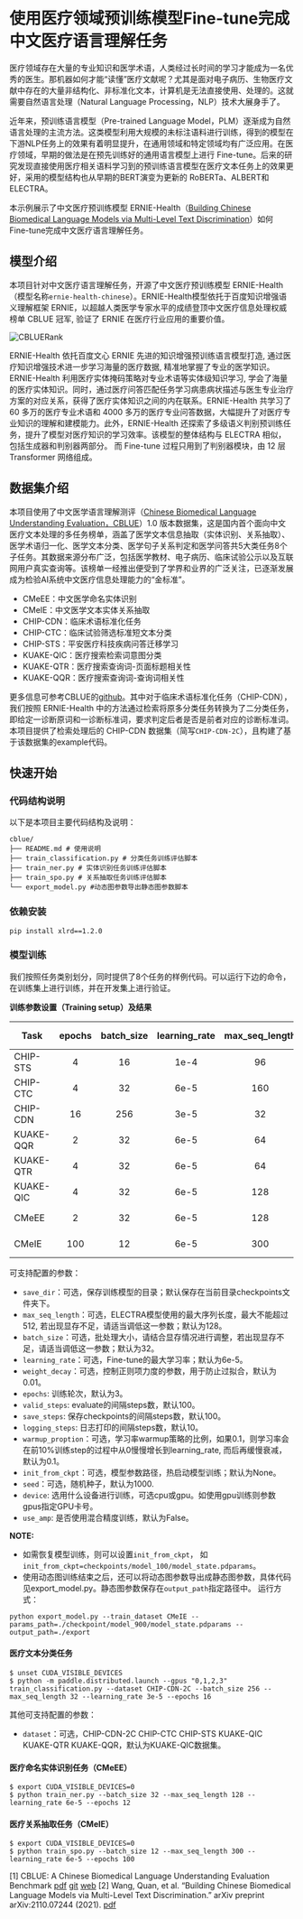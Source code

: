 # 使用医疗领域预训练模型Fine-tune完成中文医疗语言理解任务

医疗领域存在大量的专业知识和医学术语，人类经过长时间的学习才能成为一名优秀的医生。那机器如何才能“读懂”医疗文献呢？尤其是面对电子病历、生物医疗文献中存在的大量非结构化、非标准化文本，计算机是无法直接使用、处理的。这就需要自然语言处理（Natural Language Processing，NLP）技术大展身手了。

近年来，预训练语言模型（Pre-trained Language Model，PLM）逐渐成为自然语言处理的主流方法。这类模型利用大规模的未标注语料进行训练，得到的模型在下游NLP任务上的效果有着明显提升，在通用领域和特定领域均有广泛应用。在医疗领域，早期的做法是在预先训练好的通用语言模型上进行 Fine-tune。后来的研究发现直接使用医疗相关语料学习到的预训练语言模型在医疗文本任务上的效果更好，采用的模型结构也从早期的BERT演变为更新的 RoBERTa、ALBERT和ELECTRA。

本示例展示了中文医疗预训练模型 ERNIE-Health（[Building Chinese Biomedical Language Models via Multi-Level Text Discrimination](https://arxiv.org/abs/2110.07244)）如何 Fine-tune完成中文医疗语言理解任务。

## 模型介绍

本项目针对中文医疗语言理解任务，开源了中文医疗预训练模型 ERNIE-Health（模型名称`ernie-health-chinese`）。ERNIE-Health模型依托于百度知识增强语义理解框架 ERNIE，以超越人类医学专家水平的成绩登顶中文医疗信息处理权威榜单 CBLUE 冠军, 验证了 ERNIE 在医疗行业应用的重要价值。

![CBLUERank](https://user-images.githubusercontent.com/25607475/160394225-04f75498-ce1a-4665-85f7-d495815eed51.png)

ERNIE-Health 依托百度文心 ERNIE 先进的知识增强预训练语言模型打造, 通过医疗知识增强技术进一步学习海量的医疗数据, 精准地掌握了专业的医学知识。ERNIE-Health 利用医疗实体掩码策略对专业术语等实体级知识学习, 学会了海量的医疗实体知识。同时，通过医疗问答匹配任务学习病患病状描述与医生专业治疗方案的对应关系，获得了医疗实体知识之间的内在联系。ERNIE-Health 共学习了 60 多万的医疗专业术语和 4000 多万的医疗专业问答数据，大幅提升了对医疗专业知识的理解和建模能力。此外，ERNIE-Health 还探索了多级语义判别预训练任务，提升了模型对医疗知识的学习效率。该模型的整体结构与 ELECTRA 相似，包括生成器和判别器两部分。 而 Fine-tune 过程只用到了判别器模块，由 12 层 Transformer 网络组成。

## 数据集介绍

本项目使用了中文医学语言理解测评（[Chinese Biomedical Language Understanding Evaluation，CBLUE](https://github.com/CBLUEbenchmark/CBLUE)）1.0 版本数据集，这是国内首个面向中文医疗文本处理的多任务榜单，涵盖了医学文本信息抽取（实体识别、关系抽取）、医学术语归一化、医学文本分类、医学句子关系判定和医学问答共5大类任务8个子任务。其数据来源分布广泛，包括医学教材、电子病历、临床试验公示以及互联网用户真实查询等。该榜单一经推出便受到了学界和业界的广泛关注，已逐渐发展成为检验AI系统中文医疗信息处理能力的“金标准”。

* CMeEE：中文医学命名实体识别
* CMeIE：中文医学文本实体关系抽取
* CHIP-CDN：临床术语标准化任务
* CHIP-CTC：临床试验筛选标准短文本分类
* CHIP-STS：平安医疗科技疾病问答迁移学习
* KUAKE-QIC：医疗搜索检索词意图分类
* KUAKE-QTR：医疗搜索查询词-页面标题相关性
* KUAKE-QQR：医疗搜索查询词-查询词相关性

更多信息可参考CBLUE的[github](https://github.com/CBLUEbenchmark/CBLUE/blob/main/README_ZH.md)。其中对于临床术语标准化任务（CHIP-CDN），我们按照 ERNIE-Health 中的方法通过检索将原多分类任务转换为了二分类任务，即给定一诊断原词和一诊断标准词，要求判定后者是否是前者对应的诊断标准词。本项目提供了检索处理后的 CHIP-CDN 数据集（简写`CHIP-CDN-2C`），且构建了基于该数据集的example代码。

## 快速开始

### 代码结构说明

以下是本项目主要代码结构及说明：

```text
cblue/
├── README.md # 使用说明
├── train_classification.py # 分类任务训练评估脚本
├── train_ner.py # 实体识别任务训练评估脚本
├── train_spo.py # 关系抽取任务训练评估脚本
└── export_model.py #动态图参数导出静态图参数脚本
```

### 依赖安装

```shell
pip install xlrd==1.2.0
```

### 模型训练

我们按照任务类别划分，同时提供了8个任务的样例代码。可以运行下边的命令，在训练集上进行训练，并在开发集上进行验证。

**训练参数设置（Training setup）及结果**

| Task      | epochs | batch_size | learning_rate | max_seq_length |  metric  | results | results (fp16) |
| --------- | :----: | :--------: | :-----------: | :------------: | :------: | :-----: | :------------: |
| CHIP-STS  |    4   |     16     |      1e-4     |       96       | Macro-F1 | 0.88550 |    0.85649     |
| CHIP-CTC  |    4   |     32     |      6e-5     |      160       | Macro-F1 | 0.84136 |    0.83514     |
| CHIP-CDN  |   16   |    256     |      3e-5     |       32       |    F1    | 0.76979 |    0.76489     |
| KUAKE-QQR |    2   |     32     |      6e-5     |       64       | Accuracy | 0.83865 |    0.84053     |
| KUAKE-QTR |    4   |     32     |      6e-5     |       64       | Accuracy | 0.69722 |    0.69722     |
| KUAKE-QIC |    4   |     32     |      6e-5     |      128       | Accuracy | 0.81483 |    0.82046     |
| CMeEE     |    2   |     32     |      6e-5     |      128       | Micro-F1 | 0.66120 |    0.66026     |
| CMeIE     |  100   |     12     |      6e-5     |      300       | Micro-F1 | 0.61385 |    0.60076     |

可支持配置的参数：

* `save_dir`：可选，保存训练模型的目录；默认保存在当前目录checkpoints文件夹下。
* `max_seq_length`：可选，ELECTRA模型使用的最大序列长度，最大不能超过512, 若出现显存不足，请适当调低这一参数；默认为128。
* `batch_size`：可选，批处理大小，请结合显存情况进行调整，若出现显存不足，请适当调低这一参数；默认为32。
* `learning_rate`：可选，Fine-tune的最大学习率；默认为6e-5。
* `weight_decay`：可选，控制正则项力度的参数，用于防止过拟合，默认为0.01。
* `epochs`: 训练轮次，默认为3。
* `valid_steps`: evaluate的间隔steps数，默认100。
* `save_steps`: 保存checkpoints的间隔steps数，默认100。
* `logging_steps`: 日志打印的间隔steps数，默认10。
* `warmup_proption`：可选，学习率warmup策略的比例，如果0.1，则学习率会在前10%训练step的过程中从0慢慢增长到learning_rate, 而后再缓慢衰减，默认为0.1。
* `init_from_ckpt`：可选，模型参数路径，热启动模型训练；默认为None。
* `seed`：可选，随机种子，默认为1000.
* `device`: 选用什么设备进行训练，可选cpu或gpu。如使用gpu训练则参数gpus指定GPU卡号。
* `use_amp`: 是否使用混合精度训练，默认为False。

**NOTE:**
* 如需恢复模型训练，则可以设置`init_from_ckpt`， 如`init_from_ckpt=checkpoints/model_100/model_state.pdparams`。
* 使用动态图训练结束之后，还可以将动态图参数导出成静态图参数，具体代码见export_model.py。静态图参数保存在`output_path`指定路径中。
  运行方式：

```shell
python export_model.py --train_dataset CMeIE --params_path=./checkpoint/model_900/model_state.pdparams --output_path=./export
```

#### 医疗文本分类任务

```shell
$ unset CUDA_VISIBLE_DEVICES
$ python -m paddle.distributed.launch --gpus "0,1,2,3" train_classification.py --dataset CHIP-CDN-2C --batch_size 256 --max_seq_length 32 --learning_rate 3e-5 --epochs 16
```

其他可支持配置的参数：

* `dataset`：可选，CHIP-CDN-2C CHIP-CTC CHIP-STS KUAKE-QIC KUAKE-QTR KUAKE-QQR，默认为KUAKE-QIC数据集。

#### 医疗命名实体识别任务（CMeEE）

```shell
$ export CUDA_VISIBLE_DEVICES=0
$ python train_ner.py --batch_size 32 --max_seq_length 128 --learning_rate 6e-5 --epochs 12
```

#### 医疗关系抽取任务（CMeIE）

```shell
$ export CUDA_VISIBLE_DEVICES=0
$ python train_spo.py --batch_size 12 --max_seq_length 300 --learning_rate 6e-5 --epochs 100
```

[1] CBLUE: A Chinese Biomedical Language Understanding Evaluation Benchmark [pdf](https://arxiv.org/abs/2106.08087) [git](https://github.com/CBLUEbenchmark/CBLUE) [web](https://tianchi.aliyun.com/specials/promotion/2021chinesemedicalnlpleaderboardchallenge)
[2] Wang, Quan, et al. “Building Chinese Biomedical Language Models via Multi-Level Text Discrimination.” arXiv preprint arXiv:2110.07244 (2021). [pdf](https://arxiv.org/abs/2110.07244)
